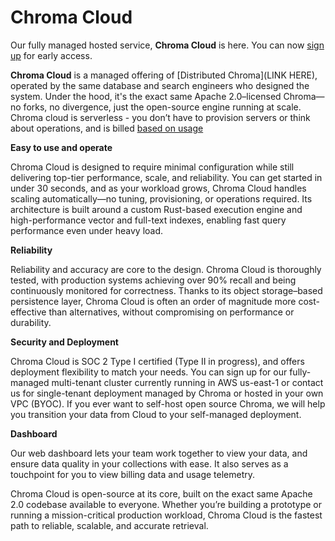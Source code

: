 # Chroma Cloud

Our fully managed hosted service, **Chroma Cloud** is here. You can now [sign up](https://trychroma.com/signup) for early access.

**Chroma Cloud** is a managed offering of [Distributed Chroma](LINK HERE), operated by the same database and search engineers who designed the system. Under the hood, it's the exact same Apache 2.0–licensed Chroma—no forks, no divergence, just the open-source engine running at scale. Chroma cloud is serverless - you don’t have to provision servers or think about operations, and is billed [based on usage](./pricing.md)

**Easy to use and operate**

Chroma Cloud is designed to require minimal configuration while still delivering top-tier performance, scale, and reliability. You can get started in under 30 seconds, and as your workload grows, Chroma Cloud handles scaling automatically—no tuning, provisioning, or operations required. Its architecture is built around a custom Rust-based execution engine and high-performance vector and full-text indexes, enabling fast query performance even under heavy load.

**Reliability**

Reliability and accuracy are core to the design. Chroma Cloud is thoroughly tested, with production systems achieving over 90% recall and being continuously monitored for correctness. Thanks to its object storage–based persistence layer, Chroma Cloud is often an order of magnitude more cost-effective than alternatives, without compromising on performance or durability.

**Security and Deployment**

Chroma Cloud is SOC 2 Type I certified (Type II in progress), and offers deployment flexibility to match your needs. You can sign up for our fully-managed multi-tenant cluster currently running in AWS us-east-1 or contact us for single-tenant deployment managed by Chroma or hosted in your own VPC (BYOC). If you ever want to self-host open source Chroma, we will help you transition your data from Cloud to your self-managed deployment.

**Dashboard**

Our web dashboard lets your team work together to view your data, and ensure data quality in your collections with ease. It also serves as a touchpoint for you to view billing data and usage telemetry.

Chroma Cloud is open-source at its core, built on the exact same Apache 2.0 codebase available to everyone. Whether you’re building a prototype or running a mission-critical production workload, Chroma Cloud is the fastest path to reliable, scalable, and accurate retrieval.
